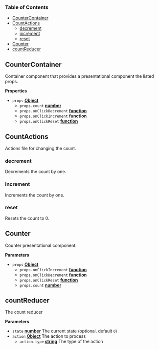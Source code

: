 <!-- Generated by documentation.js. Update this documentation by updating the source code. -->

### Table of Contents

-   [CounterContainer](#countercontainer)
-   [CountActions](#countactions)
    -   [decrement](#decrement)
    -   [increment](#increment)
    -   [reset](#reset)
-   [Counter](#counter)
-   [countReducer](#countreducer)

## CounterContainer

Container component that provides a presentational component the listed props.

**Properties**

-   `props` **[Object](https://developer.mozilla.org/docs/Web/JavaScript/Reference/Global_Objects/Object)** 
    -   `props.count` **[number](https://developer.mozilla.org/docs/Web/JavaScript/Reference/Global_Objects/Number)** 
    -   `props.onClickDecrement` **[function](https://developer.mozilla.org/docs/Web/JavaScript/Reference/Statements/function)** 
    -   `props.onClickIncrement` **[function](https://developer.mozilla.org/docs/Web/JavaScript/Reference/Statements/function)** 
    -   `props.onClickReset` **[function](https://developer.mozilla.org/docs/Web/JavaScript/Reference/Statements/function)** 

## CountActions

Actions file for changing the count.

### decrement

Decrements the count by one.

### increment

Increments the count by one.

### reset

Resets the count to 0.

## Counter

Counter presentational component.

**Parameters**

-   `props` **[Object](https://developer.mozilla.org/docs/Web/JavaScript/Reference/Global_Objects/Object)** 
    -   `props.onClickIncrement` **[function](https://developer.mozilla.org/docs/Web/JavaScript/Reference/Statements/function)** 
    -   `props.onClickDecrement` **[function](https://developer.mozilla.org/docs/Web/JavaScript/Reference/Statements/function)** 
    -   `props.onClickReset` **[function](https://developer.mozilla.org/docs/Web/JavaScript/Reference/Statements/function)** 
    -   `props.count` **[number](https://developer.mozilla.org/docs/Web/JavaScript/Reference/Global_Objects/Number)** 

## countReducer

The count reducer

**Parameters**

-   `state` **[number](https://developer.mozilla.org/docs/Web/JavaScript/Reference/Global_Objects/Number)** The current state (optional, default `0`)
-   `action` **[Object](https://developer.mozilla.org/docs/Web/JavaScript/Reference/Global_Objects/Object)** The action to process
    -   `action.type` **[string](https://developer.mozilla.org/docs/Web/JavaScript/Reference/Global_Objects/String)** The type of the action

